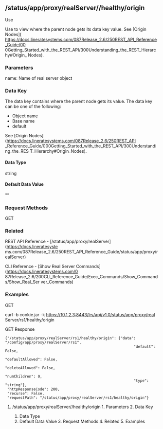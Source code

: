 ## /status/app/proxy/realServer/<name>/healthy/origin

Use

Use to view where the parent node gets its data key value. See [Origin Nodes](
https://docs.lineratesystems.com/087Release_2.6/250REST_API_Reference_Guide/00
0Getting_Started_with_the_REST_API/300Understanding_the_REST_Hierarchy#Origin_
Nodes).

### Parameters

name: Name of real server object

### Data Key

The data key contains where the parent node gets its value. The data key can
be one of the following:

  * Object name
  * Base name
  * default

See [Origin Nodes](https://docs.lineratesystems.com/087Release_2.6/250REST_API
_Reference_Guide/000Getting_Started_with_the_REST_API/300Understanding_the_RES
T_Hierarchy#Origin_Nodes).

#### Data Type

string

#### Default Data Value

""

### Request Methods

GET

### Related

REST API Reference - [/status/app/proxy/realServer](https://docs.lineratesyste
ms.com/087Release_2.6/250REST_API_Reference_Guide/status/app/proxy/realServer)

CLI Reference - [Show Real Server Commands](https://docs.lineratesystems.com/0
87Release_2.6/200CLI_Reference_Guide/Exec_Commands/Show_Commands/Show_Real_Ser
ver_Commands)

### Examples

GET

curl -b cookie.jar -k https://10.1.2.3:8443/lrs/api/v1.0/status/app/proxy/real
Server/rs1/healthy/origin

GET Response

    
    {"/status/app/proxy/realServer/rs1/healthy/origin": {"data": "/config/app/proxy/realServer/rs1",
                                                               "default": False,
                                                               "defaultAllowed": False,
                                                               "deleteAllowed": False,
                                                               "numChildren": 0,
                                                               "type": "string"},
     "httpResponseCode": 200,
     "recurse": False,
     "requestPath": "/status/app/proxy/realServer/rs1/healthy/origin"}
    

  1. /status/app/proxy/realServer/<name>/healthy/origin
    1. Parameters
    2. Data Key
      1. Data Type
      2. Default Data Value
    3. Request Methods
    4. Related
    5. Examples

